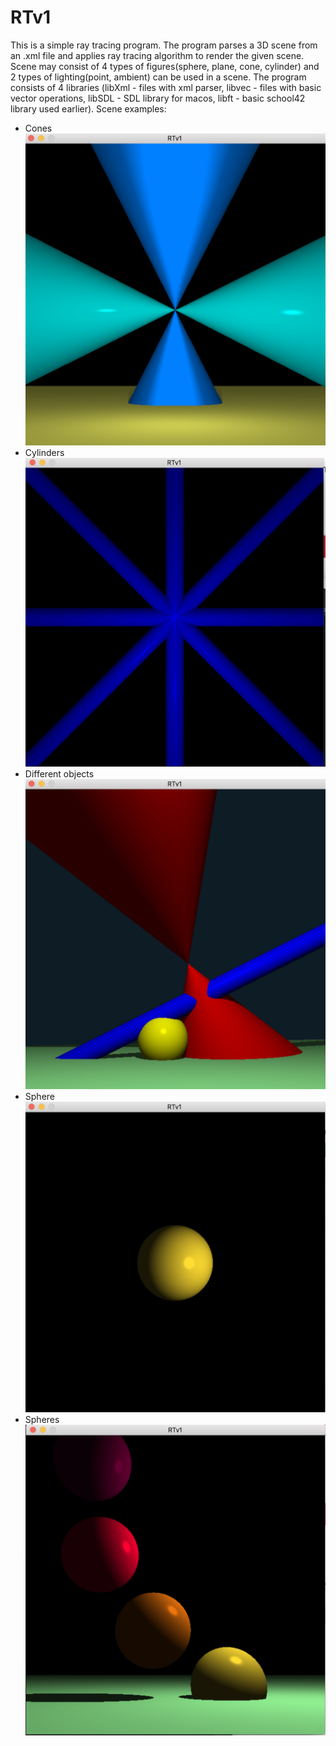 # RTv1
This is a simple ray tracing program. The program parses a 3D scene from an .xml file and applies ray tracing algorithm to render the given scene.
Scene may consist of 4 types of figures(sphere, plane, cone, cylinder) and 2 types of lighting(point, ambient) can be used in a scene.
The program consists of 4 libraries (libXml - files with xml parser, libvec - files with basic vector operations, libSDL - SDL library for macos, libft - basic school42 library used earlier).
Scene examples:
  - Cones
![cones](https://raw.githubusercontent.com/Lilili21/RTv1/master/img/cones.png)
  - Cylinders
![cylinders](https://raw.githubusercontent.com/Lilili21/RTv1/master/img/cylinders.png)  
  - Different objects
![diff_objects](https://raw.githubusercontent.com/Lilili21/RTv1/master/img/different%20objects.png)    
  - Sphere
![sphere](https://raw.githubusercontent.com/Lilili21/RTv1/master/img/sphere.png)  
  - Spheres
![spheres](https://raw.githubusercontent.com/Lilili21/RTv1/master/img/spheres.png)  
